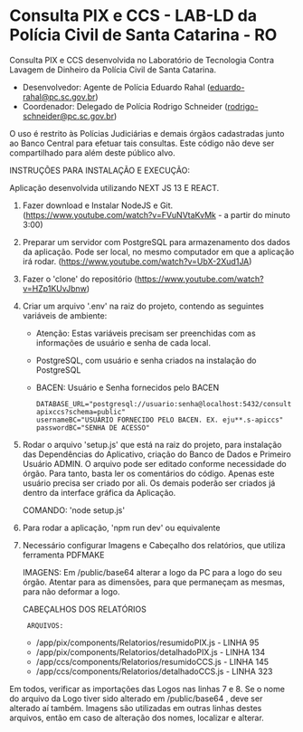 # Consulta PIX e CCS - LAB-LD da Polícia Civil de Santa Catarina - RO

Consulta PIX e CCS desenvolvida no Laboratório de Tecnologia Contra Lavagem de Dinheiro da Polícia Civil de Santa Catarina.

- Desenvolvedor: Agente de Polícia Eduardo Rahal (eduardo-rahal@pc.sc.gov.br)
- Coordenador: Delegado de Polícia Rodrigo Schneider (rodrigo-schneider@pc.sc.gov.br)

O uso é restrito às Polícias Judiciárias e demais órgãos cadastradas junto ao Banco Central para efetuar tais consultas.
Este código não deve ser compartilhado para além deste público alvo.

INSTRUÇÕES PARA INSTALAÇÃO E EXECUÇÃO:

Aplicação desenvolvida utilizando NEXT JS 13 E REACT.

1. Fazer download e Instalar NodeJS e Git. (https://www.youtube.com/watch?v=FVuNVtaKvMk - a partir do minuto 3:00)
   
2. Preparar um servidor com PostgreSQL para armazenamento dos dados da aplicação. Pode ser local, no mesmo computador em que a aplicação irá rodar. (https://www.youtube.com/watch?v=UbX-2Xud1JA)
   
3. Fazer o 'clone' do repositório (https://www.youtube.com/watch?v=HZp1KUvJbnw)

4. Criar um arquivo '.env' na raiz do projeto, contendo as seguintes variáveis de ambiente:
    * Atenção: Estas variáveis precisam ser preenchidas com as informações de usuário e senha de cada local.
    * PostgreSQL, com usuário e senha criados na instalação do PostgreSQL
    * BACEN: Usuário e Senha fornecidos pelo BACEN
        
        <code>DATABASE_URL="postgresql://usuario:senha@localhost:5432/consultapixccs?schema=public"
        usernameBC="USUÁRIO FORNECIDO PELO BACEN. EX. eju**.s-apiccs"
        passwordBC="SENHA DE ACESSO"</code>
        
5. Rodar o arquivo 'setup.js' que está na raiz do projeto, para instalação das Dependências do Aplicativo, criação do Banco de Dados e Primeiro Usuário ADMIN. O arquivo pode ser editado conforme necessidade do órgão. Para tanto, basta ler os comentários do código. Apenas este usuário precisa ser criado por ali. Os demais poderão ser criados já dentro da interface gráfica da Aplicação. 

    COMANDO: 'node setup.js'

6. Para rodar a aplicação, 'npm run dev' ou equivalente

7. Necessário configurar Imagens e Cabeçalho dos relatórios, que utiliza ferramenta PDFMAKE
   
    IMAGENS:
        Em /public/base64 alterar a logo da PC para a logo do seu órgão. Atentar para as dimensões, para que permaneçam as mesmas, para não deformar a logo.
   
    CABEÇALHOS DOS RELATÓRIOS
        
        ARQUIVOS:

      * /app/pix/components/Relatorios/resumidoPIX.js - LINHA 95
      * /app/pix/components/Relatorios/detalhadoPIX.js - LINHA 134
      * /app/ccs/components/Relatorios/resumidoCCS.js - LINHA 145
      * /app/ccs/components/Relatorios/detalhadoCCS.js - LINHA 323
  
  Em todos, verificar as importações das Logos nas linhas 7 e 8. Se o nome do arquivo da Logo tiver sido alterado em /public/base64 , deve ser alterado aí também. Imagens são utilizadas em outras linhas destes arquivos, então em caso de alteração dos nomes, localizar e alterar.